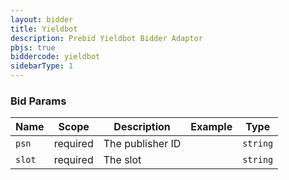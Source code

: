 ```yaml
---
layout: bidder
title: Yieldbot
description: Prebid Yieldbot Bidder Adaptor
pbjs: true
biddercode: yieldbot
sidebarType: 1
---
```



### Bid Params


| Name   | Scope    | Description      | Example | Type     |
|--------|----------|------------------|---------|----------|
| `psn`  | required | The publisher ID |         | `string` |
| `slot` | required | The slot         |         | `string` |
